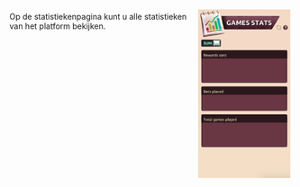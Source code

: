 <img align="right" style="padding:10px 5px 15px 20px;" height="300" src="../_media/statistics-screen.png">

Op de statistiekenpagina kunt u alle statistieken van het platform bekijken.
